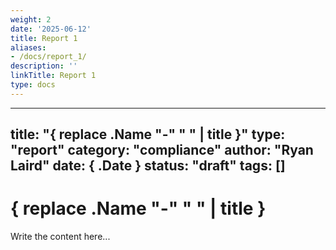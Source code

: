 ```yaml
---
weight: 2
date: '2025-06-12'
title: Report 1
aliases:
- /docs/report_1/
description: ''
linkTitle: Report 1
type: docs
---
```


---
title: "{ replace .Name "-" " " | title }"
type: "report"
category: "compliance"
author: "Ryan Laird"
date: { .Date }
status: "draft"
tags: []
---

# { replace .Name "-" " " | title }

Write the content here...
